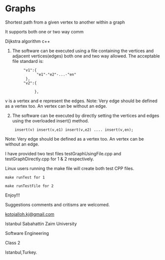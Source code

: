 # Graphs
Shortest path from a given vertex to another within a graph

It supports both one or two way comm

Dijkstra algorithm c++

1. The software can be executed using a file containing the vertices and  adjacent vertices(edges) both one and two way allowed.
  The acceptable file standard is:
	
            "v1":{
                  "e1"-"e2"-...-"en"
             },  
	    	"v2":{
                  
            	 },
						 
 v is a vertex and e represent the edges.
  Note: Very edge should be defined as a vertex too. An vertex can be without an edge.

2. The software can be executed by directly setting the vertices and edges using the overloaded insert() method.

  		insert(v) insert(v,e1) insert(v,e2) .... insert(v,en);
	
  
  Note: Very edge should be defined as a vertex too. An vertex can be without an edge.

I have provided two test files testGraphUsingFile.cpp and testGraphDirectly.cpp for 1 & 2 respectively.

Linux users running the make file will create both test CPP files.

	make runTest for 1
	
	make runTestFile for 2
	
Enjoy!!!

Suggestions comments and critisms are welcomed.

kotojalloh.kj@gmail.com

Istanbul Sabahattin Zaim University

Software Engineering

Class 2

Istanbul,Turkey.
